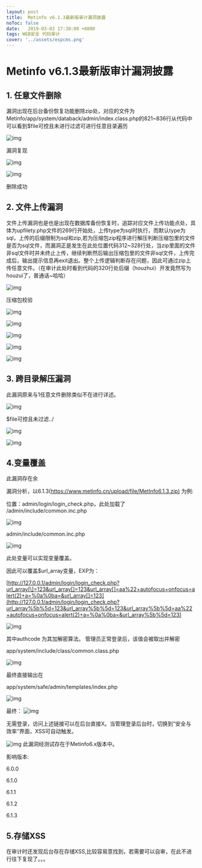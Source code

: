 ```yaml
---
layout: post
title:  Metinfo v6.1.3最新版审计漏洞披露
noToc: false
date:   2019-03-03 17:30:00 +0800
tags: WEB安全 代码审计
cover: '../assets/espcms.png' 
---
```


# **Metinfo v6.1.3最新版审计漏洞披露**

## 1. **任意文件删除**

漏洞出现在后台备份恢复功能删除zip处，对应的文件为Metinfo/app/system/databack/admin/index.class.php的821~836行从代码中可以看到$file可控且未进行过滤可进行任意目录遍历

![img]({{site.baseurl}}/assets/images/metinfo/图片1.png) 

漏洞复现

![img]({{site.baseurl}}/assets/images/metinfo/图片2.png) 

![img]({{site.baseurl}}/assets/images/metinfo/图片3.png) 

删除成功

## 2. **文件上传漏洞**

文件上传漏洞也是也是出现在数据库备份恢复时，追踪对应文件上传功能点处，具体为upfilety.php文件的269行开始处，上传type为sql时执行，而默认type为sql，上传的后缀限制为sql和zip,若为压缩包zip程序进行解压判断压缩包里的文件是否为sql文件，而漏洞正是发生在此处位置代码312~328行处，当zip里面的文件非sql文件时并未终止上传，继续判断然后输出压缩包里的文件非sql文件，上传完成后，输出提示信息再exit退出。整个上传逻辑判断存在问题，因此可通过zip上传任意文件。（在审计此处时看到代码的320行处后缀（houzhui）开发竟然写为houzui了，普通话~哈哈）

![img]({{site.baseurl}}/assets/images/metinfo/图片4.png) 

压缩包校验

![img]({{site.baseurl}}/assets/images/metinfo/图片5.png) 

![img]({{site.baseurl}}/assets/images/metinfo/图片6.png) 

 

![img]({{site.baseurl}}/assets/images/metinfo/图片7.png) 

![img]({{site.baseurl}}/assets/images/metinfo/图片8.png) 

![img]({{site.baseurl}}/assets/images/metinfo/图片9.png) 

## 3. **跨目录解压漏洞**

此漏洞原来与1任意文件删除类似不在进行详述。

![img]({{site.baseurl}}/assets/images/metinfo/图10.png) 

$file可控且未过滤../

![img]({{site.baseurl}}/assets/images/metinfo/图片11.png) 

![img]({{site.baseurl}}/assets/images/metinfo/图片12.png) 

## **4.变量覆盖**

此漏洞存在余

漏洞分析，以6.1.3(<https://www.metinfo.cn/upload/file/MetInfo6.1.3.zip)> 为例:

位置：admin/login/login_check.php，此处加载了 /admin/include/common.inc.php

 

![img]({{site.baseurl}}/assets/images/metinfo/图片13.png) 

 

admin/include/common.inc.php

 

![img]({{site.baseurl}}/assets/images/metinfo/图片14.png) 

 

此处变量可以实现变量覆盖。

 

因此可以覆盖$url_array变量，EXP为：

[http://127.0.0.1/admin/login/login_check.php?url_array[\]=123&url_array[]=123&url_array[]=aa%22+autofocus+onfocus=alert(2)+a=%0a%0ba=&url_array[]=123](http://127.0.0.1/admin/login/login_check.php?url_array%5b%5d=123&url_array%5b%5d=123&url_array%5b%5d=aa%22+autofocus+onfocus=alert(2)+a=%0a%0ba=&url_array%5b%5d=123)

![img]({{site.baseurl}}/assets/images/metinfo/图片15.png) 


其中authcode 为其加解密算法。
管理员正常登录后，该值会被取出并解密

app/system/include/class/common.class.php

![img]({{site.baseurl}}/assets/images/metinfo/图片16.png) 

最终直接输出在

app/system/safe/admin/templates/index.php

![img]({{site.baseurl}}/assets/images/metinfo/图片17.png) 

最终：
![img]({{site.baseurl}}/assets/images/metinfo/图片18.png) 

无需登录，访问上述链接可以在后台直接X。当管理登录后台时，切换到“安全与效率”界面，XSS可自动触发。

![img]({{site.baseurl}}/assets/images/metinfo/图片19.png) 
此漏洞经测试存在于Metinfo6.x版本中。

影响版本:

6.0.0

6.1.0

6.1.1

6.1.2

6.1.3

## **5.存储XSS**

在审计时还发现后台存在存储XSS,比较容易意找到，若需要可以自审，在此不进行往下复现了。。。
